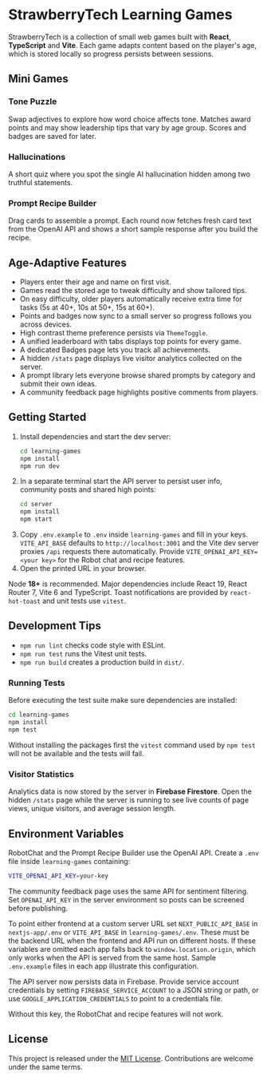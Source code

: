 # StrawberryTech Learning Games

StrawberryTech is a collection of small web games built with **React**, **TypeScript** and **Vite**. Each game adapts content based on the player's age, which is stored locally so progress persists between sessions.

## Mini Games 

### Tone Puzzle
Swap adjectives to explore how word choice affects tone. Matches award points and may show leadership tips that vary by age group. Scores and badges are saved for later.

### Hallucinations
A short quiz where you spot the single AI hallucination hidden among two truthful statements.

### Prompt Recipe Builder
Drag cards to assemble a prompt. Each round now fetches fresh card text from the OpenAI API and shows a short sample response after you build the recipe.

## Age‑Adaptive Features
- Players enter their age and name on first visit.
- Games read the stored age to tweak difficulty and show tailored tips.
- On easy difficulty, older players automatically receive extra time for tasks
  (5s at 40+, 10s at 50+, 15s at 60+).
- Points and badges now sync to a small server so progress follows you across devices.
- High contrast theme preference persists via `ThemeToggle`.
- A unified leaderboard with tabs displays top points for every game.
- A dedicated Badges page lets you track all achievements.
- A hidden `/stats` page displays live visitor analytics collected on the server.
- A prompt library lets everyone browse shared prompts by category and submit their own ideas.
- A community feedback page highlights positive comments from players.

## Getting Started
1. Install dependencies and start the dev server:
   ```bash
   cd learning-games
   npm install
   npm run dev
   ```
2. In a separate terminal start the API server to persist user info,
  community posts and shared high points:
   ```bash
   cd server
   npm install
   npm start
   ```
3. Copy `.env.example` to `.env` inside `learning-games` and fill in your
  keys. `VITE_API_BASE` defaults to `http://localhost:3001` and the Vite dev
  server proxies `/api` requests there automatically. Provide
  `VITE_OPENAI_API_KEY=<your key>` for the Robot chat and recipe features.
4. Open the printed URL in your browser.

Node **18+** is recommended. Major dependencies include React 19, React Router 7, Vite 6 and TypeScript. Toast notifications are provided by `react-hot-toast` and unit tests use `vitest`.

## Development Tips
- `npm run lint` checks code style with ESLint.
- `npm run test` runs the Vitest unit tests.
- `npm run build` creates a production build in `dist/`.

### Running Tests

Before executing the test suite make sure dependencies are installed:

```bash
cd learning-games
npm install
npm test
```

Without installing the packages first the `vitest` command used by
`npm test` will not be available and the tests will fail.

### Visitor Statistics

Analytics data is now stored by the server in **Firebase Firestore**. Open the hidden
`/stats` page while the server is running to see live counts of page views,
unique visitors, and average session length.

## Environment Variables
RobotChat and the Prompt Recipe Builder use the OpenAI API. Create a `.env` file inside `learning-games` containing:

```bash
VITE_OPENAI_API_KEY=your-key
```

The community feedback page uses the same API for sentiment filtering. Set
`OPENAI_API_KEY` in the server environment so posts can be screened before
publishing.


To point either frontend at a custom server URL set `NEXT_PUBLIC_API_BASE`
in `nextjs-app/.env` or `VITE_API_BASE` in `learning-games/.env`. These must
be the backend URL when the frontend and API run on different hosts. If these
variables are omitted each app falls back to `window.location.origin`, which only
works when the API is served from the same host.
Sample `.env.example` files in each app illustrate this configuration.


The API server now persists data in Firebase. Provide service account credentials
by setting `FIREBASE_SERVICE_ACCOUNT` to a JSON string or path, or use
`GOOGLE_APPLICATION_CREDENTIALS` to point to a credentials file.

Without this key, the RobotChat and recipe features will not work.

## License
This project is released under the [MIT License](LICENSE). Contributions are welcome under the same terms.
